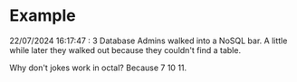 # Example

<!-- replace-with-date starts -->
22/07/2024 16:17:47 : 3 Database Admins walked into a NoSQL bar. A little while later they walked out because they couldn't find a table.
<!-- replace-with-date ends -->

<!-- replace-with-joke starts -->
Why don't jokes work in octal? Because 7 10 11.
<!-- replace-with-joke ends -->
